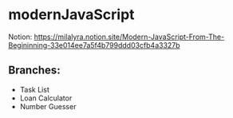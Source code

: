 # modernJavaScript
 
 Notion: https://milalyra.notion.site/Modern-JavaScript-From-The-Begininning-33e014ee7a5f4b799ddd03cfb4a3327b
 
 ## Branches:
* Task List
* Loan Calculator
* Number Guesser
##
